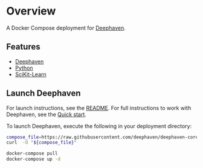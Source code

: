 # Overview

A Docker Compose deployment for [Deephaven](https://deephaven.io).

## Features

- [Deephaven](https://deephaven.io)
- [Python](https://python.org)
- [SciKit-Learn](https://scikit-learn.org/stable/)

## Launch Deephaven

For launch instructions, see the [README](https://github.com/deephaven/deephaven-core/#launch-python).  For full instructions to work with Deephaven, see the [Quick start](https://deephaven.io/core/docs/tutorials/quickstart).

To launch Deephaven, execute the following in your deployment directory:

```bash
compose_file=https://raw.githubusercontent.com/deephaven/deephaven-core/main/containers/python/SciKit-Learn/docker-compose.yml
curl  -O "${compose_file}"

docker-compose pull
docker-compose up -d
```
